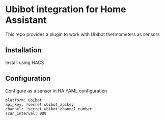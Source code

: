 # Ubibot integration for Home Assistant

This repo provides a plugin to work with Ubibot thermometers as sensors

## Installation

Install using HACS

## Configuration

Configure as a sensor in HA YAML configuration

```
platform: ubibot
api_key: !secret ubibot_apikey
channel: !secret ubibot_channel_number
scan_interval: 900
```

